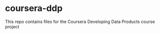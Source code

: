 coursera-ddp
============

This repo contains files for the Coursera Developing Data Products course project
